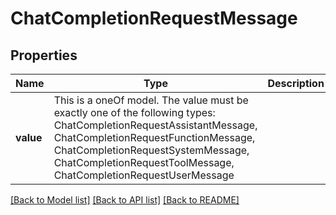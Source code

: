 # ChatCompletionRequestMessage



## Properties
Name | Type | Description | Notes
------------ | ------------- | ------------- | -------------
**value** | This is a oneOf model. The value must be exactly one of the following types: ChatCompletionRequestAssistantMessage, ChatCompletionRequestFunctionMessage, ChatCompletionRequestSystemMessage, ChatCompletionRequestToolMessage, ChatCompletionRequestUserMessage |  | [optional] 




[[Back to Model list]](../README.md#models) [[Back to API list]](../README.md#api-endpoints) [[Back to README]](../README.md)


